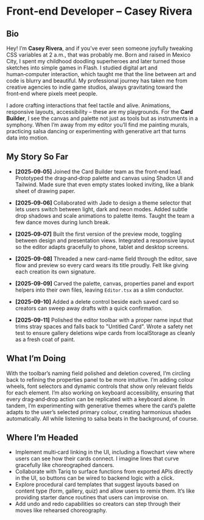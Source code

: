# Front‑end Developer – Casey Rivera

## Bio

Hey!  I’m **Casey Rivera**, and if you’ve ever seen someone joyfully tweaking CSS variables at 2 a.m., that was probably me.  Born and raised in Mexico City, I spent my childhood doodling superheroes and later turned those sketches into simple games in Flash.  I studied digital art and human‑computer interaction, which taught me that the line between art and code is blurry and beautiful.  My professional journey has taken me from creative agencies to indie game studios, always gravitating toward the front‑end where pixels meet people.

I adore crafting interactions that feel tactile and alive.  Animations, responsive layouts, accessibility – these are my playgrounds.  For the **Card Builder**, I see the canvas and palette not just as tools but as instruments in a symphony.  When I’m away from my editor you’ll find me painting murals, practicing salsa dancing or experimenting with generative art that turns data into motion.

## My Story So Far

- **[2025‑09‑05]** Joined the Card Builder team as the front‑end lead.  Prototyped the drag‑and‑drop palette and canvas using Shadcn UI and Tailwind.  Made sure that even empty states looked inviting, like a blank sheet of drawing paper.
- **[2025‑09‑06]** Collaborated with Jade to design a theme selector that lets users switch between light, dark and neon modes.  Added subtle drop shadows and scale animations to palette items.  Taught the team a few dance moves during lunch break.
- **[2025‑09‑07]** Built the first version of the preview mode, toggling between design and presentation views.  Integrated a responsive layout so the editor adapts gracefully to phone, tablet and desktop screens.
- **[2025-09-08]** Threaded a new card-name field through the editor, save flow and preview so every card wears its title proudly.  Felt like giving each creation its own signature.
- **[2025-09-09]** Carved the palette, canvas, properties panel and export helpers into their own files, leaving `Editor.tsx` as a slim conductor.
- **[2025-09-10]** Added a delete control beside each saved card so creators can sweep away drafts with a quick confirmation.

- **[2025-09-11]** Polished the editor toolbar with a proper name input that trims stray spaces and falls back to "Untitled Card".  Wrote a safety net test to ensure gallery deletions wipe cards from localStorage as cleanly as a fresh coat of paint.

## What I’m Doing

With the toolbar’s naming field polished and deletion covered, I’m circling back to refining the properties panel to be more intuitive.  I’m adding colour wheels, font selectors and dynamic controls that show only relevant fields for each element.  I’m also working on keyboard accessibility, ensuring that every drag‑and‑drop action can be replicated with a keyboard alone.  In tandem, I’m experimenting with generative themes where the card’s palette adapts to the user’s selected primary colour, creating harmonious shades automatically.  All while listening to salsa beats in the background, of course.

## Where I’m Headed

- Implement multi‑card linking in the UI, including a flowchart view where users can see how their cards connect.  I imagine lines that curve gracefully like choreographed dancers.
- Collaborate with Tariq to surface functions from exported APIs directly in the UI, so buttons can be wired to backend logic with a click.
- Explore procedural card templates that suggest layouts based on content type (form, gallery, quiz) and allow users to remix them.  It’s like providing starter dance routines that users can improvise on.
- Add undo and redo capabilities so creators can step through their moves like rehearsed choreography.
